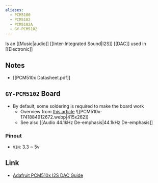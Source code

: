 ```yaml
---
aliases:
  - PCM5100
  - PCM5102
  - PCM5102A
  - GY-PCM5102
---
```

Is an [[Music|audio]] [[Inter-Integrated Sound|I2S]] [[DAC]] used in [[Electronic]]
## Notes
- [[PCM510x Datasheet.pdf]]
## `GY-PCM5102` Board
- By default, some soldering is required to make the board work
	- Overview from [this article](https://macsbug.wordpress.com/2021/02/19/web-radio-of-m5stack-pcm5102a-i2s-dac/) 
	   ![[PCM510x-1741884912672.webp|415x262]]
	- See also [[Audio 44.1kHz De-emphasis|44.1kHz De-emphasis]]
### Pinout
- `VIN`: 3.3 ~ 5v
## Link
- [Adafruit PCM510x I2S DAC Guide](https://learn.adafruit.com/adafruit-pcm510x-i2s-dac/overview)